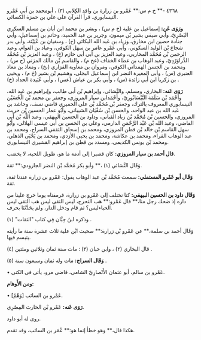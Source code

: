 ٤٣٦٨ -** خ م س:** عَمْرو بن زرارة بن واقد الكِلابي (٣) ، أبومحمد بن أَبي عَمْرو النيسابوري. قرأ القرآن على علي بن حمزة الكسائي.

**ورَوَى عَن:** إسماعيل بن علية (خ م س) ، وبشر بن محمد ابن أبان بن مسلم السكري البَصْرِيّ، وأبي صيفي بشير بْن ميمون، وجرير بن عبد الحميد، وحاتم بن إسماعيل، وأبي جنادة حصين ابن مخارق، وزياد بن عَبد الله البكائي (خ) ، وسفيان بن عُيَيْنَة، وأبي بدر شجاع بْن الوليد السكوني، وأبي عَمْرو عامر بن سهل الكوفي، وعباد بن العوام، وعبد الرحمن بْن مُحَمَّد المحاربي، وعبد العزيز بن أَبي أبي حازم (خ) ، وعبد العزيز بْن مُحَمَّد الدَّراوَرْدِيّ، وعبد الوهاب بن عطاء الخفاف (عخ م) ، والقاسم بْن مالك المزني (خ س) ، ومحمد بن الحسن الهمداني الكوفي، ومروان بن معاوية الفزاري (بخ) ، ومعاذ بن معاذ العنبري (س) ، وأبي المغيرة النضر ابن إسماعيل البجلي، وهشيم بْن بشير (خ م) ، ويحيى بن زكريا ابن أَبي زائدة (س) ، وأبي بكر بن عياش (عس) ، وأبي عُبَيدة الحداد (خ) .

**رَوَى عَنه:** البخاري، ومسلم، والنَّسَائي، وإبراهيم بْن أَبي طالب، وإبراهيم بن عَبد الله، وأَحْمَد بْن سَلَمَة النَّيْسَابُورِيّ، وأَحْمَدابن سيار المروزي، وجعفر بن محمد بْن الْحُسَيْن النيسابوري المعروف بالترك، وجعفر بْن مُحَمَّد بْن على الحميري قاضي نسف، وحاشد بن عَبد الله بن عبد الواحد، والحسن بْن سُفْيَان الشيباني، وأَبُو عمار الحسين بْن حريث المروزي، والحسين بْن مُحَمَّد بْن زياد القباني، وداود بن الحسين البيهقي، وعبد اللَّه بْن أَبي القاضي، وعبد الله بْن عَبْد الرَّحْمَنِ الدارمي، وعلي بن الحسن بن أَبي عيسى الهلالي، وأَبُو سهل القاسم بْن خالد بْن قطن المروزي، ومحمد بن إسحاق الثقفي السراج، ومحمد بن عبد الوهاب الفراء، ومحمد بن عكاشة، ومحمد بن يحيى الأزدي، ومحمد بن يَحْيَى الذهلي، ومحمد بْن يونس الكديمي، ومسدد بن قطن بن إبراهيم القشيري النيسابوري.

**قال أحمد بن سيار المروزي:** كان قصيرا إلى أدمة ما هو، طويل اللحية، لا يخضب.

وَقَال النَّسَائي (١) ،** وأبو بكر مُحَمَّد بْن النضر الجارودي:** ثقة.

**وَقَال أبو عَمْرو المستملي:** سمعت مُحَمَّد بْن عبد الوهاب يقول: عَمْرو بن زرارة عندنا ثقة، ثقة.

**وَقَال داود بن الحسين البيهقي:** كنا نختلف إلى عَمْرو بن زرارة، فرمقناه يوما خرج علينا من داره إذ ضحك رجل منا،** قال عَمْرو:** هب التحرج، ليس التقى ليس هب التقى ليس الحياءليس؟ ثم قام ودخل الدار، ولم يحَدَّثَنَا بحرف.

وذكره ابنُ حِبَّان فِي كتاب "الثقات" (١) .

وَقَال أحمد بن سلمة،** عن عَمْرو بْن زرارة:** صحبت ابْن علية ثلاث عشرة سنة ما رأيته يتبسم فيها.

قال البخاري (٢) ، وابن حبان (٣) : مات سنة ثمان وثلاثين ومئتين (٤) .

**وَقَال السراج:** مات وله ثمان وسبعون سنة (٥) .

• عَمْرو بن سالم، أبو عثمان الأَنْصارِيّ الشامي، قاضي مرو، يأتي في الكنى.

**ومن الأَوهام:**

• [وَهْمٌ] عَمْرو بن السائب.

**رَوَى عَنه:** عَمْرو بْن الحارث المِصْرِي.

روى له أبو داود.

هكذا قال،** وهو خطأ إنما هو:** عُمَر بن السائب، وقد تقدم.
